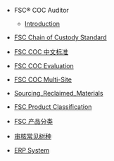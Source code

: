 - FSC® COC Auditor

    - [Introduction](README.md)
- [FSC Chain of Custody Standard](COCEN.md)
- [FSC COC 中文标准](COCCN.md)
- [FSC COC Evaluation](COC_Evaluation.md)
- [FSC COC Multi-Site](Multi-Site_COC.md)
- [Sourcing_Reclaimed_Materials](Sourcing_Reclaimed_Materials.md) 
- [FSC Product Classification](FSC_Product_Classification.md)
- [FSC 产品分类](FSC产品分类.md)
- [审核常见树种](species.md)
<!-- - [Training](intro.md) -->
- [ERP System](erp.md)
